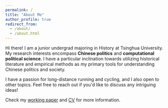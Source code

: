 ```yaml
---
permalink: /
title: "About Me"
author_profile: true
redirect_from: 
  - /about/
  - /about.html
---
```


Hi there! I am a junior undergrad majoring in History at Tsinghua University. My research interests encompass **Chinese politics** and **computational political science**. I have a particular inclination towards utilizing historical literature and empirical methods as my primary tools for understanding Chinese politics and society.

I have a passion for long-distance running and cycling, and I also open to other topics. Feel free to reach out if you'd like to discuss any intriguing ideas!

Check my [working paper](https://yuxuan-thu.github.io/files/workingpaper.pdf) and [CV](https://yuxuan-thu.github.io/files/cv.pdf) for more information.

